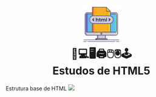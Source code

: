 <h1 align="center">
    <img src="./html.png" width="20%"/>
    <br>
    📱💻🖥🖨🖱🖲🕹
    <br>
    Estudos de HTML5
</h1>
<p>
    Estrutura base de HTML
    <img src="https://user-images.githubusercontent.com/61126545/189680080-e4a5aa7c-66bf-4e75-bd3a-858d870d008e.png" />
</p>

